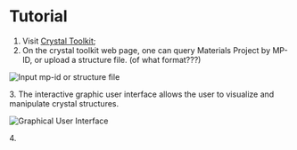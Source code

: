 # Tutorial

1. Visit [Crystal Toolkit](https://next-gen.materialsproject.org/toolkit);
2. On the crystal toolkit web page, one can query Materials Project by MP-ID, or upload a structure file. (of what format???)

![Input mp-id or structure file](../../../.gitbook/assets/crystal\_toolkit\_1.png)

3\. The interactive graphic user interface allows the user to visualize and manipulate crystal structures.

![Graphical User Interface](../../../.gitbook/assets/crystal\_toolkit\_2.png)

4\.&#x20;
